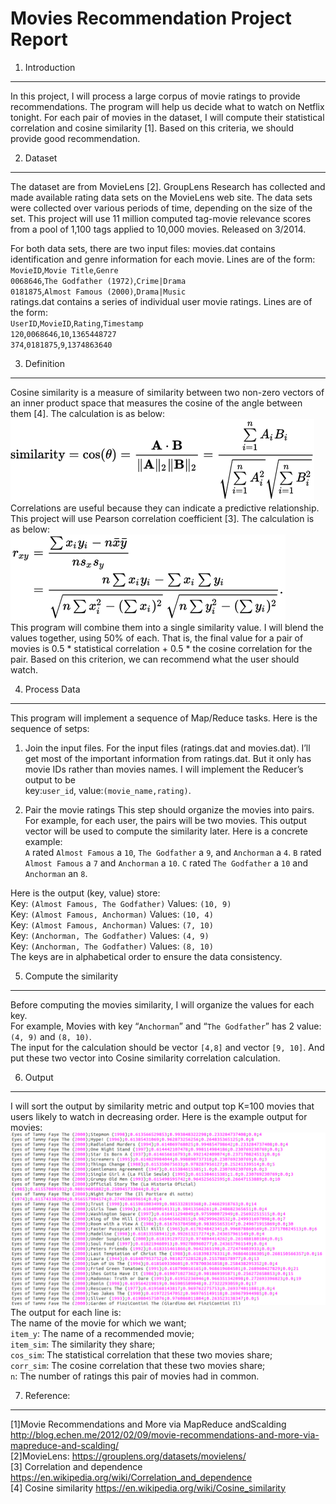 Movies Recommendation Project Report
====
1. Introduction
------- 
In this project, I will process a large corpus of movie ratings to provide recommendations. The program will help us decide what to watch on Netflix tonight. For each pair of movies in the dataset, I will compute their statistical correlation and cosine similarity [1]. Based on this criteria, we should provide good recommendation.

2. Dataset
------- 
The dataset are from MovieLens [2]. GroupLens Research has collected and made available
rating data sets on the MovieLens web site. The data sets were collected over various periods of
time, depending on the size of the set. This project will use 11 million computed tag-movie
relevance scores from a pool of 1,100 tags applied to 10,000 movies. Released on 3/2014.

For both data sets, there are two input files:
movies.dat contains identification and genre information for each movie.
Lines are of the form:  
`MovieID`,`Movie Title`,`Genre`  
`0068646`,`The Godfather (1972)`,`Crime|Drama`  
`0181875`,`Almost Famous (2000)`,`Drama|Music`  
ratings.dat contains a series of individual user movie ratings.
Lines are of the form:  
`UserID`,`MovieID`,`Rating`,`Timestamp`  
`120`,`0068646`,`10`,`1365448727`  
`374`,`0181875`,`9`,`1374863640`  

3. Definition
------- 
Cosine similarity is a measure of similarity between two non-zero vectors of an inner product space that measures the cosine of the angle between them [4]. The calculation is as below:  
![](https://github.com/Young768/Movies-Recommendation/blob/master/cos.png)  
Correlations are useful because they can indicate a predictive relationship. 
This project will use Pearson correlation coefficient [3]. The calculation is as below:  
![](https://github.com/Young768/Movies-Recommendation/blob/master/corre.png)  
This program will combine them into a  single similarity value. I will blend the values  together, using 50% of  each.  That  is, the final  value  for  a   pair  of movies  is    0.5  *   statistical  correlation  +   0.5  * the  cosine  correlation  for  the  pair. Based on this criterion, we can recommend what the user should watch. 

4. Process Data
-----
This program will implement a sequence of Map/Reduce tasks. Here is the sequence of setps:
1. Join the input files.
For the input files (ratings.dat  and  movies.dat). I’ll get most of the important information from ratings.dat. But it only has movie IDs rather than movies names. I will implement the Reducer’s output to be  
key:`user_id`, value:`(movie_name,rating)`.

2. Pair the movie ratings
This step should organize the movies into pairs. For example, for each user, the pairs will be two movies. This output vector will be used to compute the similarity later.
Here is a concrete example:  
`A` rated `Almost Famous` a `10`, `The Godfather` a `9`, and `Anchorman` a `4`. 
`B` rated  `Almost Famous` a `7` and `Anchorman` a `10`. 
`C` rated `The Godfather` a `10` and `Anchorman` an `8`. 

Here is the output (key, value) store:  
Key: `(Almost Famous, The Godfather)` Values: `(10, 9)`   
Key: `(Almost Famous, Anchorman)` Values: `(10, 4)`  
Key: `(Almost Famous, Anchorman)` Values: `(7, 10)`   
Key: `(Anchorman, The Godfather)` Values: `(4, 9)`  
Key: `(Anchorman, The Godfather)` Values: `(8, 10)`   
The keys are in alphabetical order to ensure the data consistency.

5. Compute the similarity
------- 
Before computing the movies similarity, I will organize the values for each key.  
For example, Movies with key “`Anchorman`” and “`The Godfather`” has 2 value:`(4, 9)` and `(8, 10)`.  
The input for the calculation should be vector `[4,8]` and vector `[9, 10]`. And put these two vector into Cosine similarity correlation calculation.





 
6. Output
------- 

I will sort  the  output  by  similarity  metric  and output top K=100 movies that users likely to watch in decreasing order.
Here is the example output for movies:
![](https://github.com/Young768/Movies-Recommendation/blob/master/Screenshot%20from%202017-12-04%2017-47-11.png)
The output for each line is:  
The name of the movie for which we want;  
`item_y`: The name of a recommended movie;  
`item_sim`: The similarity they share;  
`cos_sim`: The statistical correlation that these two movies share;  
`corr_sim`: The cosine correlation that these two movies share;  
`n`: The number of ratings this pair of movies had in common.


7. Reference:
------- 
[1]Movie Recommendations and More via MapReduce andScalding http://blog.echen.me/2012/02/09/movie-recommendations-and-more-via-mapreduce-and-scalding/  
[2]MovieLens: https://grouplens.org/datasets/movielens/  
[3] Correlation and dependence https://en.wikipedia.org/wiki/Correlation_and_dependence  
[4] Cosine similarity https://en.wikipedia.org/wiki/Cosine_similarity  
